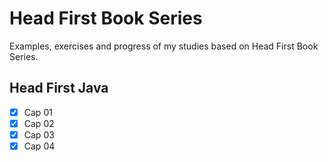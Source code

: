 # Head First Book Series

Examples, exercises and progress of my studies based on Head First Book Series.

## Head First Java

- [x] Cap 01
- [x] Cap 02
- [x] Cap 03
- [x] Cap 04
